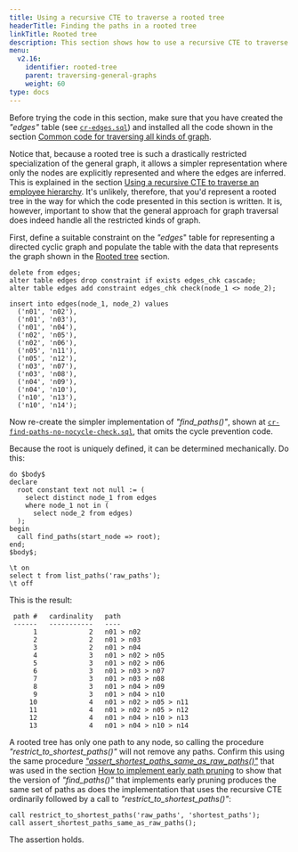 ```yaml
---
title: Using a recursive CTE to traverse a rooted tree
headerTitle: Finding the paths in a rooted tree
linkTitle: Rooted tree
description: This section shows how to use a recursive CTE to traverse a rooted tree.
menu:
  v2.16:
    identifier: rooted-tree
    parent: traversing-general-graphs
    weight: 60
type: docs
---
```


Before trying the code in this section, make sure that you have created the _"edges"_ table (see [`cr-edges.sql`](../graph-representation/#cr-edges-sql)) and installed all the code shown in the section [Common code for traversing all kinds of graph](../common-code/).

Notice that, because a rooted tree is such a drastically restricted specialization of the general graph, it allows a simpler representation where only the nodes are explicitly represented and where the edges are inferred. This is explained in the section [Using a recursive CTE to traverse an employee hierarchy](../../emps-hierarchy/). It's unlikely, therefore, that you'd represent a rooted tree in the way for which the code presented in this section is written. It is, however, important to show that the general approach for graph traversal does indeed handle all the restricted kinds of graph.

First, define a suitable constraint on the _"edges_" table for representing a directed cyclic graph and populate the table with the data that represents the graph shown in the [Rooted tree](../../traversing-general-graphs/#rooted-tree) section.

```plpgsql
delete from edges;
alter table edges drop constraint if exists edges_chk cascade;
alter table edges add constraint edges_chk check(node_1 <> node_2);

insert into edges(node_1, node_2) values
  ('n01', 'n02'),
  ('n01', 'n03'),
  ('n01', 'n04'),
  ('n02', 'n05'),
  ('n02', 'n06'),
  ('n05', 'n11'),
  ('n05', 'n12'),
  ('n03', 'n07'),
  ('n03', 'n08'),
  ('n04', 'n09'),
  ('n04', 'n10'),
  ('n10', 'n13'),
  ('n10', 'n14');
```

Now re-create the simpler implementation of _"find_paths()"_, shown at [`cr-find-paths-no-nocycle-check.sql`](../directed-acyclic-graph/#cr-find-paths-no-nocycle-check-sql), that omits the cycle prevention code.

Because the root is uniquely defined, it can be determined mechanically. Do this:

```plpgsql
do $body$
declare
  root constant text not null := (
    select distinct node_1 from edges
    where node_1 not in (
      select node_2 from edges)
  );
begin
  call find_paths(start_node => root);
end;
$body$;

\t on
select t from list_paths('raw_paths');
\t off
```

This is the result:

```
 path #   cardinality   path
 ------   -----------   ----
      1             2   n01 > n02
      2             2   n01 > n03
      3             2   n01 > n04
      4             3   n01 > n02 > n05
      5             3   n01 > n02 > n06
      6             3   n01 > n03 > n07
      7             3   n01 > n03 > n08
      8             3   n01 > n04 > n09
      9             3   n01 > n04 > n10
     10             4   n01 > n02 > n05 > n11
     11             4   n01 > n02 > n05 > n12
     12             4   n01 > n04 > n10 > n13
     13             4   n01 > n04 > n10 > n14
```

A rooted tree has only one path to any node, so calling the procedure _"restrict_to_shortest_paths()"_ will not remove any paths. Confirm this using the same procedure _["assert_shortest_paths_same_as_raw_paths()"](../common-code/#cr-assert-shortest-paths-same-as-raw-paths-sql)_ that was used in the section [How to implement early path pruning](../undirected-cyclic-graph/#how-to-implement-early-path-pruning) to show that the version of _"find_paths()"_ that implements early pruning produces the same set of paths as does the implementation that uses the recursive CTE ordinarily followed by a call to _"restrict_to_shortest_paths()"_:

```plpgsql
call restrict_to_shortest_paths('raw_paths', 'shortest_paths');
call assert_shortest_paths_same_as_raw_paths();
```

The assertion holds.
